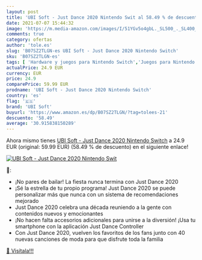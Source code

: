 ```yaml
---
layout: post
title: 'UBI Soft - Just Dance 2020 Nintendo Swit al 58.49 % de descuento'
date: 2021-07-07 15:44:32
image: 'https://m.media-amazon.com/images/I/51YGv5o4gbL._SL500_._SL400_.jpg'
comments: true
category: ofertas
author: 'tole.es'
slug: 'B07SZ2TLGN-es UBI Soft - Just Dance 2020 Nintendo Switch'
sku: 'B07SZ2TLGN-es'
tags: [ 'Hardware y juegos para Nintendo Switch','Juegos para Nintendo Switch','Videojuegos','nintendo','ubi soft', ]
actualPrice: 24.9 EUR
currency: EUR
price: 24.9
comparePrice: 59.99 EUR
prodname: 'UBI Soft - Just Dance 2020 Nintendo Switch'
country: 'es'
flag: '🇪🇸'
brand: 'UBI Soft'
buyurl: 'https://www.amazon.es/dp/B07SZ2TLGN/?tag=tolees-21'
descuento: '58.49'
average: '30.915838150289'
---
```


Ahora mismo tienes [UBI Soft - Just Dance 2020 Nintendo Switch](https://www.amazon.es/dp/B07SZ2TLGN/?tag=tolees-21) a 24.9 EUR (original: 59.99 EUR) (58.49 %  de descuento) en el siguiente enlace!

[![UBI Soft - Just Dance 2020 Nintendo Swit](https://m.media-amazon.com/images/I/51YGv5o4gbL._SL500_._SL400_.jpg)](https://www.amazon.es/dp/B07SZ2TLGN/?tag=tolees-21)

🔎:

- ¡No pares de bailar! La fiesta nunca termina con Just Dance 2020
- ¡Sé la estrella de tu propio programa! Just Dance 2020 se puede personalizar más que nunca con un sistema de recomendaciones mejorado
- Just Dance 2020 celebra una década reuniendo a la gente con contenidos nuevos y emocionantes
- ¡No hacen falta accesorios adicionales para unirse a la diversión! ¡Usa tu smartphone con la aplicación Just Dance Controller
- Con Just Dance 2020, vuelven los favoritos de los fans junto con 40 nuevas canciones de moda para que disfrute toda la familia

[🛒 Visítala!!!](https://www.amazon.es/dp/B07SZ2TLGN/?tag=tolees-21)
